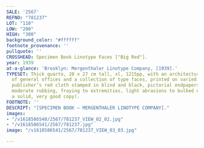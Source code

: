 ```yaml
---
SALE: '2567'
REFNO: "781237"
LOT: "110"
LOW: "200"
HIGH: "300"
background_color: "#ffffff"
footnote_provenance: ''
pullquote: ''
CROSSHEAD: Specimen Book Linotype Faces ["Big Red"].
year: 1939
at-a-glance: 'Brooklyn: Mergenthaler Linotype Company, [1939].'
TYPESET: Thick quarto, 20 x 27 cm tall, xl, 1215pp, with an architectural rendering
  of general offices and a collection of type faces, printed on varied paper stock,
  publisher’s red cloth stamped in blind and black, pictorial endpapers (light soiling,
  moderate rubbing, fraying to extremities, light abrasions to bulked edges, else
  a solid, very good copy).
FOOTNOTE: ''
DESCRIPT: "[SPECIMEN BOOK — MERGENTHALER LINOTYPE COMPANY]."
images:
- "/v1618586540/2567/781237_VIEW_02_02.jpg"
- "/v1618586541/2567/781237.jpg"
image: "/v1618586541/2567/781237_VIEW_03_03.jpg"

---
```

